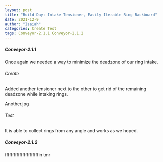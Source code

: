```yaml
---
layout: post
title: "Build Day: Intake Tensioner, Easily Iterable Ring Backboard"
date: 2021-12-9
author: "Isaiah"
categories: Create Test
tags: Conveyor-2.1.1 Conveyor-2.1.2
---
```


##### Conveyor-2.1.1 

Once again we needed a way to minimize the deadzone of our ring intake. 

###### Create

Added another tensioner next to the other to get rid of the remaining deadzone while intaking rings.


Another.jpg

###### Test 

It is able to collect rings from any angle and works as we hoped. 

##### Conveyor-2.1.2 

fffffffffffffffffffffffin tmr
